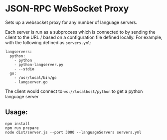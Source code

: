 # JSON-RPC WebSocket Proxy

Sets up a websocket proxy for any number of language servers.

Each server is run as a subprocess which is connected to by sending the client
to the URL /<language> based on a configuration file defined locally. For example,
with the following defined as `servers.yml`:

```
langservers:
  python:
    - python
    - python-langserver.py
    - --stdio
  go:
    - /usr/local/bin/go
    - langserver.go
```

The client would connect to `ws://localhost/python` to get a python language server

## Usage:

```
npm install
npm run prepare
node dist/server.js --port 3000 --languageServers servers.yml
```
